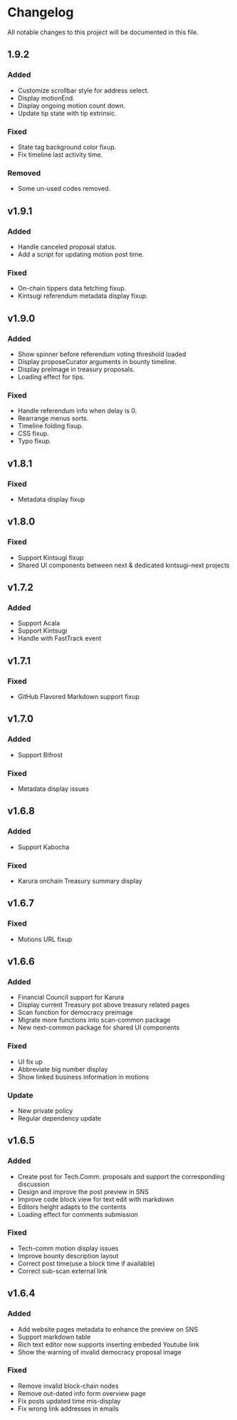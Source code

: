 # Changelog

All notable changes to this project will be documented in this file.

## 1.9.2

### Added

- Customize scrollbar style for address select.
- Display motionEnd.
- Display ongoing motion count down.
- Update tip state with tip extrinsic.

### Fixed

- State tag background color fixup.
- Fix timeline last activity time.

### Removed

- Some un-used codes removed.

## v1.9.1

### Added

- Handle canceled proposal status.
- Add a script for updating motion post time.

### Fixed

- On-chain tippers data fetching fixup.
- Kintsugi referendum metadata display fixup.

## v1.9.0

### Added

- Show spinner before referendum voting threshold loaded
- Display proposeCurator arguments in bounty timeline.
- Display preImage in treasury proposals.
- Loading effect for tips.

### Fixed

- Handle referendum info when delay is 0.
- Rearrange menus sorts.
- Timeline folding fixup.
- CSS fixup.
- Typo fixup.

## v1.8.1

### Fixed

- Metadata display fixup

## v1.8.0

### Fixed

- Support Kintsugi fixup
- Shared UI components between next & dedicated kintsugi-next projects

## v1.7.2

### Added

- Support Acala
- Support Kintsugi
- Handle with FastTrack event

## v1.7.1

### Fixed

- GitHub Flavored Markdown support fixup

## v1.7.0

### Added

- Support Bifrost

### Fixed

- Metadata display issues

## v1.6.8

### Added

- Support Kabocha

### Fixed

- Karura onchain Treasury summary display

## v1.6.7

### Fixed

- Motions URL fixup

## v1.6.6

### Added

- Financial Council support for Karura
- Display current Treasury pot above treasury related pages
- Scan function for democracy preimage
- Migrate more functions into scan-common package
- New next-common package for shared UI components

### Fixed

- UI fix up
- Abbreviate big number display
- Show linked business information in motions

### Update

- New private policy
- Regular dependency update

## v1.6.5

### Added

- Create post for Tech.Comm. proposals and support the corresponding discussion
- Design and improve the post preview in SNS
- Improve code block view for text edit with markdown
- Editors height adapts to the contents
- Loading effect for comments submission

### Fixed

- Tech-comm motion display issues
- Improve bounty description layout
- Correct post time(use a block time if available)
- Correct sub-scan external link

## v1.6.4

### Added

- Add website pages metadata to enhance the preview on SNS
- Support markdown table
- Rich text editor now supports inserting embeded Youtube link
- Show the warning of invalid democracy proposal image

### Fixed

- Remove invalid block-chain nodes
- Remove out-dated info form overview page
- Fix posts updated time mis-display
- Fix wrong link addresses in emails
